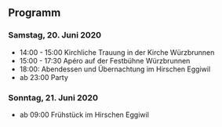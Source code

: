 ## Programm

### Samstag, 20. Juni 2020

* 14:00 - 15:00 Kirchliche Trauung in der Kirche Würzbrunnen
* 15:00 - 17:30 Apéro auf der Festbühne Würzbrunnen
* 18:00: Abendessen und Übernachtung im Hirschen Eggiwil
* ab 23:00 Party

### Sonntag, 21. Juni 2020

* ab 09:00 Frühstück im Hirschen Eggiwil
